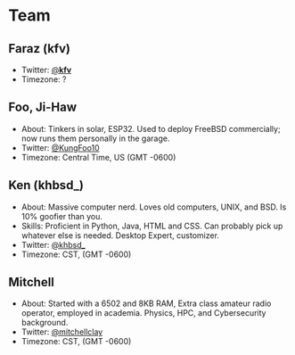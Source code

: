# Team

## Faraz (kfv)
- Twitter: [@__kfv__](https://twitter.com/__kfv__)
- Timezone: ?

## Foo, Ji-Haw
- About: Tinkers in solar, ESP32. Used to deploy FreeBSD commercially; now runs them personally in the garage.
- Twitter: [@KungFoo10](https://twitter.com/kungfoo10)
- Timezone: Central Time, US (GMT -0600)

## Ken (khbsd_)
  - About: Massive computer nerd. Loves old computers, UNIX, and BSD. Is 10% goofier than you.
  - Skills: Proficient in Python, Java, HTML and CSS. Can probably pick up whatever else is needed. Desktop Expert, customizer.
  - Twitter: [@khbsd_](https://twitter.com/khbsd_)
  - Timezone: CST, (GMT -0600)

## Mitchell
- About: Started with a 6502 and 8KB RAM, Extra class amateur radio operator, employed in academia. Physics, HPC, and Cybersecurity background.
- Twitter: [@mitchellclay](https://twitter.com/mitchellclay)
- Timezone: CST, (GMT -0600)
